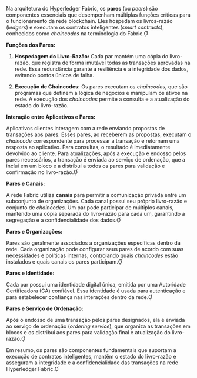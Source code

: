Na arquitetura do Hyperledger Fabric, os **pares** (ou *peers*) são componentes essenciais que desempenham múltiplas funções críticas para o funcionamento da rede blockchain. Eles hospedam os livros-razão (*ledgers*) e executam os contratos inteligentes (*smart contracts*), conhecidos como *chaincodes* na terminologia do Fabric.

**Funções dos Pares:**

1. **Hospedagem do Livro-Razão:**
   Cada par mantém uma cópia do livro-razão, que registra de forma imutável todas as transações aprovadas na rede. Essa redundância garante a resiliência e a integridade dos dados, evitando pontos únicos de falha.

2. **Execução de Chaincodes:**
   Os pares executam os *chaincodes*, que são programas que definem a lógica de negócios e manipulam os ativos na rede. A execução dos *chaincodes* permite a consulta e a atualização do estado do livro-razão.

**Interação entre Aplicativos e Pares:**

Aplicativos clientes interagem com a rede enviando propostas de transações aos pares. Esses pares, ao receberem as propostas, executam o *chaincode* correspondente para processar a transação e retornam uma resposta ao aplicativo. Para consultas, o resultado é imediatamente devolvido ao cliente. Para atualizações, após a execução e endosso pelos pares necessários, a transação é enviada ao serviço de ordenação, que a inclui em um bloco e a distribui a todos os pares para validação e confirmação no livro-razão.

**Pares e Canais:**

A rede Fabric utiliza **canais** para permitir a comunicação privada entre um subconjunto de organizações. Cada canal possui seu próprio livro-razão e conjunto de *chaincodes*. Um par pode participar de múltiplos canais, mantendo uma cópia separada do livro-razão para cada um, garantindo a segregação e a confidencialidade dos dados.

**Pares e Organizações:**

Pares são geralmente associados a organizações específicas dentro da rede. Cada organização pode configurar seus pares de acordo com suas necessidades e políticas internas, controlando quais *chaincodes* estão instalados e quais canais os pares participam.

**Pares e Identidade:**

Cada par possui uma identidade digital única, emitida por uma Autoridade Certificadora (CA) confiável. Essa identidade é usada para autenticação e para estabelecer confiança nas interações dentro da rede.

**Pares e Serviço de Ordenação:**

Após o endosso de uma transação pelos pares designados, ela é enviada ao serviço de ordenação (*ordering service*), que organiza as transações em blocos e os distribui aos pares para validação final e atualização do livro-razão.

Em resumo, os pares são componentes fundamentais que suportam a execução de contratos inteligentes, mantêm o estado do livro-razão e asseguram a integridade e a confidencialidade das transações na rede Hyperledger Fabric.

 